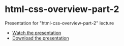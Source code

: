 # html-css-overview-part-2

Presentation for "html-css-overview-part-2" lecture

- [Watch the presentation](https://stas-dolgachov.github.io/angular-rxjs-lecture/)
- [Download the presentation](https://github.com/stas-dolgachov/angular-rxjs-lecture/archive/master.zip)

